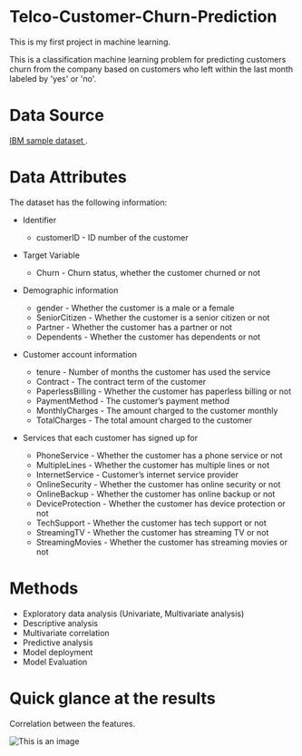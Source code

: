 # Telco-Customer-Churn-Prediction


This is my first project in machine learning.

This is a classification machine learning problem for predicting customers churn from the company based on customers who left within the last month labeled by 'yes' or 'no'.

# Data Source
 <a href="https://www.kaggle.com/datasets/blastchar/telco-customer-churn"> IBM sample dataset </a>.
 
 # Data Attributes

The dataset has the following information:

 - Identifier
    - customerID - ID number of the customer

- Target Variable
    - Churn - Churn status, whether the customer churned or not

- Demographic information
    - gender - Whether the customer is a male or a female
    - SeniorCitizen - Whether the customer is a senior citizen or not
    - Partner - Whether the customer has a partner or not
    - Dependents - Whether the customer has dependents or not

- Customer account information
    - tenure - Number of months the customer has used the service
    - Contract - The contract term of the customer
    - PaperlessBilling - Whether the customer has paperless billing or not
    - PaymentMethod - The customer’s payment method
    - MonthlyCharges - The amount charged to the customer monthly
    - TotalCharges - The total amount charged to the customer

- Services that each customer has signed up for
    - PhoneService - Whether the customer has a phone service or not
    - MultipleLines - Whether the customer has multiple lines or not
    - InternetService - Customer’s internet service provider
    - OnlineSecurity - Whether the customer has online security or not
    - OnlineBackup - Whether the customer has online backup or not
    - DeviceProtection - Whether the customer has device protection or not
    - TechSupport - Whether the customer has tech support or not
    - StreamingTV - Whether the customer has streaming TV or not
    - StreamingMovies - Whether the customer has streaming movies or not

# Methods
- Exploratory data analysis (Univariate, Multivariate analysis)
- Descriptive analysis
- Multivariate correlation
- Predictive analysis
- Model deployment
- Model Evaluation

# Quick glance at the results
Correlation between the features.

![This is an image](https://github.com/xplict33/Telco-Customer-Churn-Prediction/tree/main/images)


